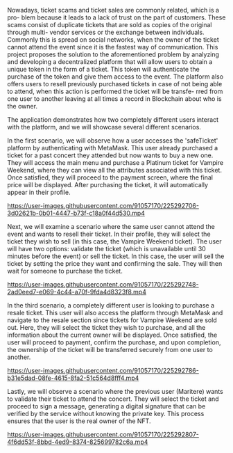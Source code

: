 Nowadays, ticket scams and ticket sales are commonly related, which is a pro- blem because it leads to a lack of trust on the part of customers. These scams consist of duplicate tickets that are sold as copies of the original through multi- vendor services or the exchange between individuals. Commonly this is spread on social networks, when the owner of the ticket cannot attend the event since it is the fastest way of communication. This project proposes the solution to the aforementioned problem by analyzing and developing a decentralized platform that will allow users to obtain a unique token in the form of a ticket. This token will authenticate the purchase of the token and give them access to the event. The platform also offers users to resell previously purchased tickets in case of not being able to attend, when this action is performed the ticket will be transfe- rred from one user to another leaving at all times a record in Blockchain about who is the owner.

The application demonstrates how two completely different users interact with the platform, and we will showcase several different scenarios.

In the first scenario, we will observe how a user accesses the 'safeTicket' platform by authenticating with MetaMask. This user already purchased a ticket for a past concert they attended but now wants to buy a new one. They will access the main menu and purchase a Platinum ticket for Vampire Weekend, where they can view all the attributes associated with this ticket. Once satisfied, they will proceed to the payment screen, where the final price will be displayed. After purchasing the ticket, it will automatically appear in their profile.

https://user-images.githubusercontent.com/91057170/225292706-3d02621b-0b01-4447-b73f-c18a0f44d530.mp4


Next, we will examine a scenario where the same user cannot attend the event and wants to resell their ticket. In their profile, they will select the ticket they wish to sell (in this case, the Vampire Weekend ticket). The user will have two options: validate the ticket (which is unavailable until 30 minutes before the event) or sell the ticket. In this case, the user will sell the ticket by setting the price they want and confirming the sale. They will then wait for someone to purchase the ticket.

https://user-images.githubusercontent.com/91057170/225292748-2ad0eed7-e069-4c44-a70f-9fda4d8323f8.mp4


In the third scenario, a completely different user is looking to purchase a resale ticket. This user will also access the platform through MetaMask and navigate to the resale section since tickets for Vampire Weekend are sold out. Here, they will select the ticket they wish to purchase, and all the information about the current owner will be displayed. Once satisfied, the user will proceed to payment, confirm the purchase, and upon completion, the ownership of the ticket will be transferred securely from one user to another.


https://user-images.githubusercontent.com/91057170/225292786-b31e5dad-08fe-4615-8fa2-51c564d8fff4.mp4


Lastly, we will observe a scenario where the previous user (Maritere) wants to validate their ticket to attend the concert. They will select the ticket and proceed to sign a message, generating a digital signature that can be verified by the service without knowing the private key. This process ensures that the user is the real owner of the NFT.


https://user-images.githubusercontent.com/91057170/225292807-4f6dd53f-8bbd-4ed9-8374-825699782c6a.mp4
